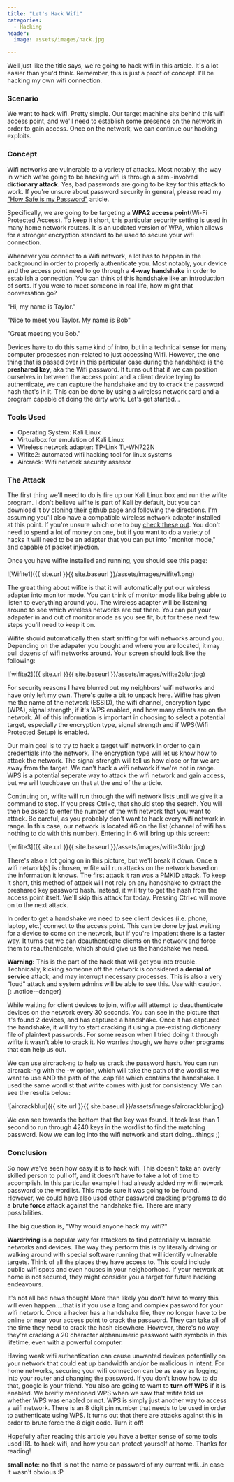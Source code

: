 ```yaml
---
title: "Let's Hack Wifi"
categories:
  - Hacking
header:
  image: assets/images/hack.jpg

---
```


Well just like the title says, we're going to hack wifi in this article. It's a lot easier than you'd think. Remember, this is just a proof of concept. I'll be hacking my own wifi connection.

### Scenario

We want to hack wifi. Pretty simple. Our target machine sits behind this wifi access point, and we'll need to establish some presence on the network in order to gain access. Once on the network, we can continue our hacking exploits.

### Concept

Wifi networks are vulnerable to a variety of attacks. Most notably, the way in which we're going to be hacking wifi is through a semi-involved **dictionary attack**. Yes, bad passwords are going to be key for this attack to work. If you're unsure about password security in general, please read my ["How Safe is my Password"](https://freshprinceofhacking.github.io/privacy,%20security%20&%20safety/How-Safe-Is-My-Password/) article.

Specifically, we are going to be targeting a **WPA2 access point**(Wi-Fi Protected Access). To keep it short, this particular security setting is used in many home network routers. It is an updated version of WPA, which allows for a stronger encryption standard to be used to secure your wifi connection. 

Whenever you connect to a Wifi network, a lot has to happen in the background in order to properly authenticate you. Most notably, your device and the access point need to go through a **4-way handshake** in order to establish a connection. You can think of this handshake like an introduction of sorts. If you were to meet someone in real life, how might that conversation go? 

"Hi, my name is Taylor."

"Nice to meet you Taylor. My name is Bob"

"Great meeting you Bob."

Devices have to do this same kind of intro, but in a technical sense for many computer processes non-related to just accessing Wifi. However, the one thing that is passed over in this particular case during the handshake is the **preshared key**, aka the Wifi password. It turns out that if we can position ourselves in between the access point and a client device trying to authenticate, we can capture the handshake and try to crack the password hash that's in it. This can be done by using a wireless network card and a program capable of doing the dirty work. Let's get started...

### Tools Used

* Operating System: Kali Linux
* Virtualbox for emulation of Kali Linux
* Wireless network adapter: TP-Link TL-WN722N
* Wifite2: automated wifi hacking tool for linux systems
* Aircrack: Wifi network security assesor 

### The Attack

The first thing we'll need to do is fire up our Kali Linux box and run the wifite program. I don't believe wifite is part of Kali by default, but you can download it by [cloning their github page](https://github.com/derv82/wifite2) and following the directions. I'm assuming you'll also have a compatible wireless network adapter installed at this point. If you're unsure which one to buy [check these out](https://www.ign.com/articles/best-usb-wifi-adapter). You don't need to spend a lot of money on one, but if you want to do a variety of hacks it will need to be an adapter that you can put into "monitor mode," and capable of packet injection. 

Once you have wifite installed and running, you should see this page:

![Wifite1]({{ site.url }}{{ site.baseurl }}/assets/images/wifite1.png)

The great thing about wifite is that it will automatically put our wireless adapter into monitor mode. You can think of monitor mode like being able to listen to everything around you. The wireless adapter will be listening around to see which wireless networks are out there. You can put your adapater in and out of monitor mode as you see fit, but for these next few steps you'll need to keep it on.

Wifite should automatically then start sniffing for wifi networks around you. Depending on the adapater you bought and where you are located, it may pull dozens of wifi networks around. Your screen should look like the following:

![wifite2]({{ site.url }}{{ site.baseurl }}/assets/images/wifite2blur.jpg)

For security reasons I have blurred out my neighbors' wifi networks and have only left my own. There's quite a bit to unpack here. Wifite has given me the name of the network (ESSID), the wifi channel, encryption type (WPA), signal strength, if it's WPS enabled, and how many clients are on the network. All of this information is important in choosing to select a potential target, especially the encryption type, signal strength and if WPS(Wifi Protected Setup) is enabled.

Our main goal is to try to hack a target wifi network in order to gain credentials into the network. The encryption type will let us know how to attack the network. The signal strength will tell us how close or far we are away from the target. We can't hack a wifi network if we're not in range. WPS is a potential seperate way to attack the wifi network and gain access, but we will touchbase on that at the end of the article. 

Continuing on, wifite will run through the wifi network lists until we give it a command to stop. If you press Ctrl+c, that should stop the search. You will then be asked to enter the number of the wifi network that you want to attack. Be careful, as you probably don't want to hack every wifi network in range. In this case, our network is located #6 on the list (channel of wifi has nothing to do with this number). Entering in 6 will bring up this screen:

![wifite3]({{ site.url }}{{ site.baseurl }}/assets/images/wifite3blur.jpg)

There's also a lot going on in this picture, but we'll break it down. Once a wifi network(s) is chosen, wifite will run attacks on the network based on the information it knows. The first attack it ran was a PMKID attack. To keep it short, this method of attack will not rely on any handshake to extract the preshared key password hash. Instead, it will try to get the hash from the access point itself. We'll skip this attack for today. Pressing Ctrl+c will move on to the next attack.

In order to get a handshake we need to see client devices (i.e. phone, laptop, etc.) connect to the access point. This can be done by just waiting for a device to come on the network, but if you're impatient there is a faster way. It turns out we can deauthenticate clients on the network and force them to reauthenticate, which should give us the handshake we need.


**Warning:** This is the part of the hack that will get you into trouble. Technically, kicking someone off the network is considered a **denial of service** attack, and may interrupt necessary processes. This is also a very "loud" attack and system admins will be able to see this. Use with caution.
{: .notice--danger}

While waiting for client devices to join, wifite will attempt to deauthenticate devices on the network every 30 seconds. You can see in the picture that it's found 2 devices, and has captured a handshake. Once it has captured the handshake, it will try to start cracking it using a pre-existing dictionary file of plaintext passwords. For some reason when I tried doing it through wifite it wasn't able to crack it. No worries though, we have other programs that can help us out.

We can use aircrack-ng to help us crack the password hash. You can run aircrack-ng with the -w option, which will take the path of the wordlist we want to use AND the path of the .cap file which contains the handshake. I used the same wordlist that wifite comes with just for consistency. We can see the results below:

![aircrackblur]({{ site.url }}{{ site.baseurl }}/assets/images/aircrackblur.jpg)

We can see towards the bottom that the key was found. It took less than 1 second to run through 4240 keys in the wordlist to find the matching password. Now we can log into the wifi network and start doing...things ;) 

### Conclusion

So now we've seen how easy it is to hack wifi. This doesn't take an overly skilled person to pull off, and it doesn't have to take a lot of time to accomplish. In this particular example I had already added my wifi network password to the wordlist. This made sure it was going to be found. However, we could have also used other password cracking programs to do a **brute force** attack against the handshake file. There are many possibilities.

The big question is, "Why would anyone hack my wifi?" 

**Wardriving** is a popular way for attackers to find potentially vulnerable networks and devices. The way they perform this is by literally driving or walking around with special software running that will identify vulnerable targets. Think of all the places they have access to. This could include public wifi spots and even houses in your neighborhood. If your network at home is not secured, they might consider you a target for future hacking endeavours. 

It's not all bad news though! More than likely you don't have to worry this will even happen....that is if you use a long and complex password for your wifi network. Once a hacker has a handshake file, they no longer have to be online or near your access point to crack the password. They can take all of the time they need to crack the hash elsewhere. However, there's no way they're cracking a 20 character alphanumeric password with symbols in this lifetime, even with a powerful computer.


Having weak wifi authentication can cause unwanted devices potentially on your network that could eat up bandwidth and/or be malicious in intent. For home networks, securing your wifi connection can be as easy as logging into your router and changing the password. If you don't know how to do that, google is your friend. You also are going to want to **turn off WPS** if it is enabled. We breifly mentioned WPS when we saw that wifite told us whether WPS was enabled or not. WPS is  simply just another way to access a wifi network. There is an 8 digit pin number that needs to be used in order to authenticate using WPS. It turns out that there are attacks against this in order to brute force the 8 digit code. Turn it off! 

Hopefully after reading this article you have a better sense of some tools used IRL to hack wifi, and how you can protect yourself at home. Thanks for reading!

**small note**: no that is not the name or password of my current wifi...in case it wasn't obvious :P

